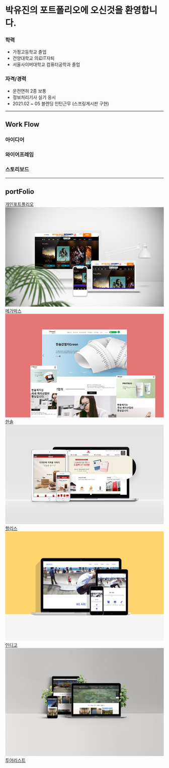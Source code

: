 # 박유진의 포트폴리오에 오신것을 환영합니다.

### 학력
* 가정고등학교 졸업
* 건양대학교 의료IT자퇴
* 서울사이버대학교 컴퓨터공학과 졸업

### 자격/경력
* 운전면허 2종 보통
* 정보처리기사 실기 응시
* 2021.02 ~ 05 블렌딩 인턴근무 (스프링게시판 구현)
***
## Work Flow
### 아이디어
### 와이어프레임
### 스토리보드
***
## portFolio

[개인포트폴리오](https://pam7464.github.io/project-portfolio2/)  
![메가박스](./images/megabox.jpg)
[메가박스](https://pam7464.github.io/megabox/)  
![한솔](./images/hansol.jpg)
[한솔](https://pam7464.github.io/hansol/)  
![할리스](./images/hollys.jpg)
[할리스](https://pam7464.github.io/hollys/)  
![인디고](./images/indigo.jpg)
[인디고](https://pam7464.github.io/indigo/)  
![투어리스트](./images/tourist.jpg)
[투어리스트](https://pam7464.github.io/tourist/)
